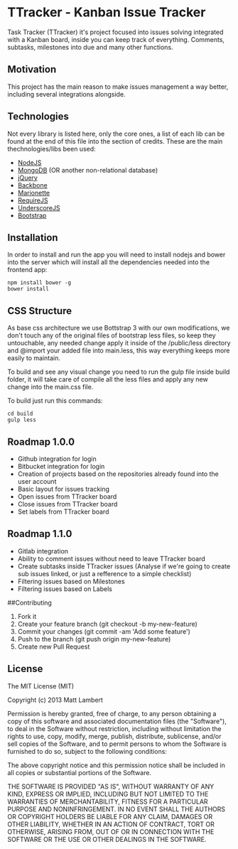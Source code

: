 # TTracker - Kanban Issue Tracker

Task Tracker (TTracker) it's project focused into issues solving integrated with a Kanban board, inside you can keep track of everything. Comments, subtasks, milestones into due and many other functions.

## Motivation

This project has the main reason to make issues management a way better, including several integrations alongside.

## Technologies
Not every library is listed here, only the core ones, a list of each lib can be found at the end of this file into the section of credits.
These are the main thechnologies/libs been used:

- [NodeJS](https://nodejs.org/)
- [MongoDB](https://mongodb.org/) (OR another non-relational database)
- [jQuery](https://jquery.com)
- [Backbone](http://backbonejs.org/)
- [Marionette](http://marionettejs.com/)
- [RequireJS](http://requirejs.org/)
- [UnderscoreJS](http://underscorejs.org/)
- [Bootstrap](http://getbootstrap.com/)



## Installation

In order to install and run the app you will need to install nodejs and bower into the server which will install all the dependencies needed into the frontend app:

    npm install bower -g
    bower install


## CSS Structure

As base css architecture we use Bottstrap 3 with our own modifications, we don't touch any of the original files of bootstrap less files, so keep they untouchable, any needed change apply it inside of the /public/less directory and @import your added file into main.less, this way everything keeps more easily to maintain.

To build and see any visual change you need to run the gulp file inside build folder, it will take care of compile all the less files and apply any new change into the main.css file.

To build just run this commands:

    cd build
    gulp less

## Roadmap 1.0.0

- Github integration for login
- Bitbucket integration for login
- Creation of projects based on the repositories already found into the user account
- Basic layout for issues tracking
- Open issues from TTracker board
- Close issues from TTracker board
- Set labels from TTracker board

## Roadmap 1.1.0

- Gitlab integration
- Ability to comment issues without need to leave TTracker board
- Create subtasks inside TTracker issues (Analyse if we're going to create sub issues linked, or just a refference to a simple checklist)
- Filtering issues based on Milestones
- Filtering issues based on Labels

##Contributing

1. Fork it
2. Create your feature branch (git checkout -b my-new-feature)
3. Commit your changes (git commit -am 'Add some feature')
4. Push to the branch (git push origin my-new-feature)
5. Create new Pull Request

## License

The MIT License (MIT)

Copyright (c) 2013 Matt Lambert

Permission is hereby granted, free of charge, to any person obtaining a copy of this software and associated documentation files (the "Software"), to deal in the Software without restriction, including without limitation the rights to use, copy, modify, merge, publish, distribute, sublicense, and/or sell copies of the Software, and to permit persons to whom the Software is furnished to do so, subject to the following conditions:

The above copyright notice and this permission notice shall be included in all copies or substantial portions of the Software.

THE SOFTWARE IS PROVIDED "AS IS", WITHOUT WARRANTY OF ANY KIND, EXPRESS OR IMPLIED, INCLUDING BUT NOT LIMITED TO THE WARRANTIES OF MERCHANTABILITY, FITNESS FOR A PARTICULAR PURPOSE AND NONINFRINGEMENT. IN NO EVENT SHALL THE AUTHORS OR COPYRIGHT HOLDERS BE LIABLE FOR ANY CLAIM, DAMAGES OR OTHER LIABILITY, WHETHER IN AN ACTION OF CONTRACT, TORT OR OTHERWISE, ARISING FROM, OUT OF OR IN CONNECTION WITH THE SOFTWARE OR THE USE OR OTHER DEALINGS IN THE SOFTWARE.
